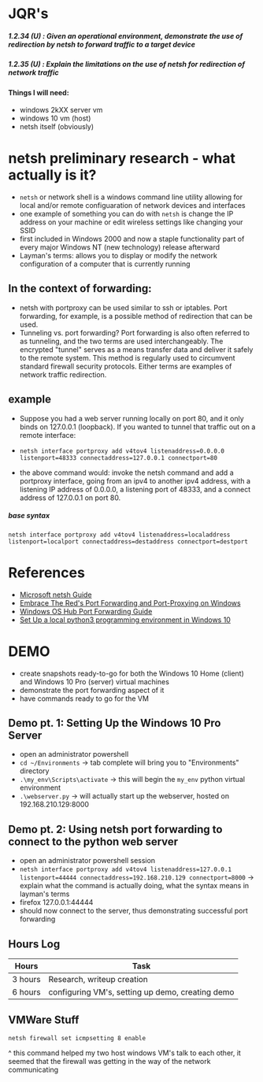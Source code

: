 # JQR's
##### 1.2.34 (U) : Given an operational environment, demonstrate the use of redirection by netsh to forward traffic to a target device
##### 1.2.35 (U) : Explain the limitations on the use of netsh for redirection of network traffic 

#### Things I will need:
- windows 2kXX server vm
- windows 10 vm (host)
- netsh itself (obviously)


# netsh preliminary research - what actually is it?
- `netsh` or network shell is a windows command line utility allowing for local and/or remote configuaration of network devices and interfaces
- one example of something you can do with `netsh` is change the IP address on your machine or edit wireless settings like changing your SSID
- first included in Windows 2000 and now a staple functionality part of every major Windows NT (new technology) release afterward
- Layman's terms: allows you to display or modify the network configuration of a computer that is currently running


## In the context of forwarding:
- netsh with portproxy can be used similar to ssh or iptables. Port forwarding, for example, is a possible method of redirection that can be used.
- Tunneling vs. port forwarding?
Port forwarding is also often referred to as tunneling, and the two terms are used interchangeably. The encrypted "tunnel" serves as a means transfer data and deliver it safely to the remote system. This method is regularly used to circumvent standard firewall security protocols. Either terms are examples of network traffic redirection.

## example
- Suppose you had a web server running locally on port 80, and it only binds on 127.0.0.1 (loopback). If you wanted to tunnel that traffic out on a remote interface:
- `netsh interface portproxy add v4tov4 listenaddress=0.0.0.0 listenport=48333 connectaddress=127.0.0.1 connectport=80`
  	
- the above command would: invoke the netsh command and add a portproxy interface, going from an ipv4 to another ipv4 address, with a listening IP address of 0.0.0.0,
a listening port of 48333, and a connect address of 127.0.0.1 on port 80.

##### base syntax
`netsh interface portproxy add v4tov4 listenaddress=localaddress listenport=localport connectaddress=destaddress connectport=destport`

# References
- [Microsoft netsh Guide](https://docs.microsoft.com/en-us/windows-server/networking/technologies/netsh/netsh-contexts)
- [Embrace The Red's Port Forwarding and Port-Proxying on Windows](https://embracethered.com/blog/posts/2020/windows-port-forward/)
- [Windows OS Hub Port Forwarding Guide](http://woshub.com/port-forwarding-in-windows/) 
- [Set Up a local python3 programming environment in Windows 10](https://www.digitalocean.com/community/tutorials/how-to-install-python-3-and-set-up-a-local-programming-environment-on-windows-10)

# DEMO
- create snapshots ready-to-go for both the Windows 10 Home (client) and Windows 10 Pro (server) virtual machines
- demonstrate the port forwarding aspect of it
- have commands ready to go for the VM

## Demo pt. 1: Setting Up the Windows 10 Pro Server

- open an administrator powershell
- `cd ~/Environments` -> tab complete will bring you to "Environments" directory
- `.\my_env\Scripts\activate` -> this will begin the `my_env` python virtual environment
- `.\webserver.py` -> will actually start up the webserver, hosted on 192.168.210.129:8000

## Demo pt. 2: Using netsh port forwarding to connect to the python web server
- open an administrator powershell session
- `netsh interface portproxy add v4tov4 listenaddress=127.0.0.1 listenport=44444 connectaddress=192.168.210.129 connectport=8000` -> explain what the command is actually doing, what the syntax means in layman's terms
- firefox 127.0.0.1:44444
- should now connect to the server, thus demonstrating successful port forwarding

## Hours Log
| Hours | Task |
|-------|------|
| 3 hours| Research, writeup creation|
| 6 hours| configuring VM's, setting up demo, creating demo|


## VMWare Stuff

`netsh firewall set icmpsetting 8 enable`

^ this command helped my two host windows VM's talk to each other, it seemed that the firewall was getting in the way of the network communicating


